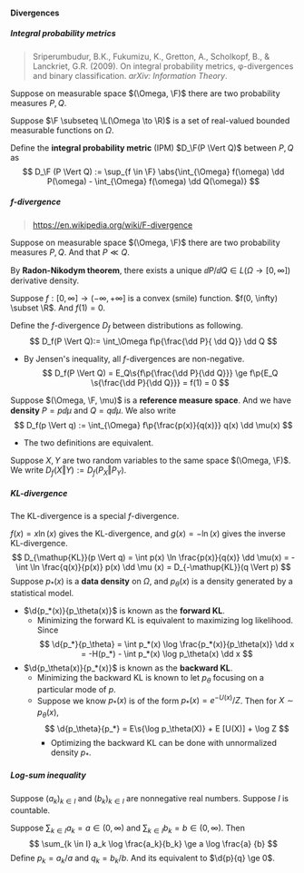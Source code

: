 #### Divergences

##### Integral probability metrics

> Sriperumbudur, B.K., Fukumizu, K., Gretton, A., Scholkopf, B., & Lanckriet, G.R. (2009). On integral probability metrics, φ-divergences and binary classification. *arXiv: Information Theory*.

Suppose on measurable space $(\Omega, \F)$ there are two probability measures $P, Q$.

Suppose $\F \subseteq \L(\Omega \to \R)$ is a set of real-valued bounded measurable functions on $\Omega$.

Define the **integral probability metric** (IPM) $D_\F(P \Vert Q)$ between $P, Q$ as
$$
D_\F (P \Vert Q) := \sup_{f \in \F} \abs{\int_{\Omega} f(\omega) \dd P(\omega) - \int_{\Omega} f(\omega) \dd Q(\omega)}
$$

##### f-divergence

> https://en.wikipedia.org/wiki/F-divergence

Suppose on measurable space $(\Omega, \F)$ there are two probability measures $P, Q$. And that $P \ll Q$.

By **Radon-Nikodym theorem**, there exists a unique $\dd P / \dd Q \in L(\Omega \to [0, \infty])$ derivative density.

Suppose $f: [0, \infty] \to (-\infty, +\infty]$ is a convex (smile) function. $f(0, \infty) \subset \R$. And $f(1) = 0$.

Define the $f$-divergence $D_f$ between distributions as following.
$$
D_f(P \Vert Q):= \int_\Omega f\p{\frac{\dd P}{ \dd Q}} \dd Q
$$

- By Jensen's inequality, all $f$-divergences are non-negative.
  $$
  D_f(P \Vert Q) = E_Q\s{f\p{\frac{\dd P}{\dd Q}}} \ge  f\p{E_Q \s{\frac{\dd P}{\dd Q}}} = f(1) = 0
  $$

Suppose $(\Omega, \F, \mu)$ is a **reference measure space**. And we have **density** $P = p \dd \mu$ and $Q = q \dd \mu$. We also write
$$
D_f(p \Vert q) := \int_{\Omega} f\p{\frac{p(x)}{q(x)}} q(x) \dd \mu(x)
$$

- The two definitions are equivalent.

Suppose $X, Y$ are two random variables to the same space $(\Omega, \F)$. We write $D_f(X \Vert Y) := D_f(P_X \Vert P_Y)$.

##### KL-divergence

The KL-divergence is a special $f$-divergence.

$f(x) = x\ln (x)$ gives the KL-divergence, and $g(x) = -\ln(x)$ gives the inverse KL-divergence.
$$
D_{\mathup{KL}}(p \Vert q) = \int p(x) \ln \frac{p(x)}{q(x)} \dd \mu(x) = - \int \ln \frac{q(x)}{p(x)} p(x) \dd \mu (x) = D_{-\mathup{KL}}(q \Vert p)
$$
Suppose $p_*(x)$ is a **data density** on $\Omega$, and $p_\theta(x)$ is a density generated by a statistical model.

- $\d{p_*(x)}{p_\theta(x)}$ is known as the **forward KL**.
  - Minimizing the forward KL is equivalent to maximizing log likelihood. Since
  $$
  \d{p_*}{p_\theta} = \int p_*(x) \log \frac{p_*(x)}{p_\theta(x)} \dd x = -H(p_*) - \int p_*(x) \log p_\theta(x) \dd x
  $$
- $\d{p_\theta(x)}{p_*(x)}$ is known as the **backward KL**.
  - Minimizing the backward KL is known to let $p_\theta$ focusing on a particular mode of $p$.
  - Suppose we know $p_*(x)$ is of the form $p_*(x) = e^{-U(x)} / Z$. Then for $X \sim p_\theta(x)$,
  $$
  \d{p_\theta}{p_*} = E\s{\log p_\theta(X)} + E [U(X)] + \log Z
  $$
    - Optimizing the backward KL can be done with unnormalized density $p_*$.

##### Log-sum inequality

Suppose $(a_k)_{k \in I}$ and $(b_k)_{k \in I}$ are nonnegative real numbers. Suppose $I$ is countable.

Suppose $\sum_{k \in I} a_k = a \in (0, \infty)$ and $\sum_{k \in I} b_k = b \in (0, \infty)$. Then
$$
\sum_{k \in I} a_k \log \frac{a_k}{b_k} \ge a \log \frac{a} {b}
$$
Define $p_k = a_k / a$ and $q_k = b_k / b$. And its equivalent to $\d{p}{q} \ge 0$.



